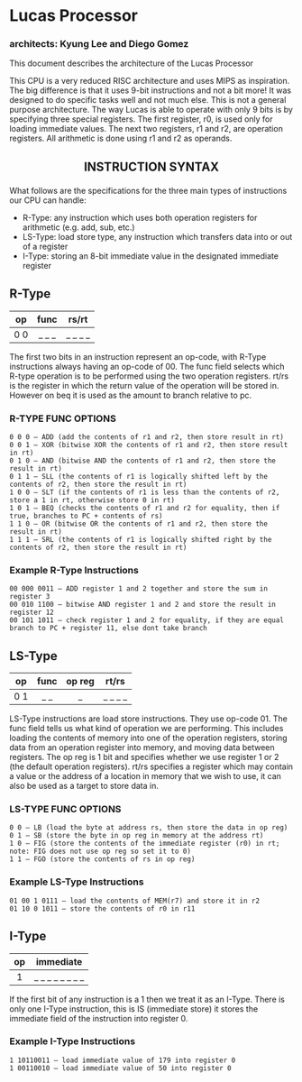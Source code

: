 # Lucas Processor
### architects: Kyung Lee and Diego Gomez

This document describes the architecture of the Lucas Processor

This CPU is a very reduced RISC architecture and uses MIPS as inspiration. The big difference is that it uses 9-bit instructions and not a bit more! It was designed to do specific tasks well and not much else. This is not a general purpose architecture. The way Lucas is able to operate with only 9 bits is by specifying three special registers. The first register, r0, is used only for loading immediate values. The next two registers, r1 and r2, are operation registers. All arithmetic is done using r1 and r2 as operands.

## <p align=center>INSTRUCTION SYNTAX</p>
What follows are the specifications for the three main types of instructions our CPU can handle:
- R-Type: any instruction which uses both operation registers for arithmetic (e.g. add, sub, etc.)
- LS-Type: load store type, any instruction which transfers data into or out of a register
- I-Type: storing an 8-bit immediate value in the designated immediate register

## R-Type

| op | func | rs/rt |
| :--: | :---: | :----: |
| 0 0 | _ _ _ | _ _ _ _|

The first two bits in an instruction represent an op-code,
with R-Type instructions always having an op-code of 00.
The func field selects which R-type operation is to be performed using the two operation registers.
rt/rs is the register in which the return value of the operation will be stored in.
However on beq it is used as the amount to branch relative to pc. 

### R-TYPE FUNC OPTIONS

    0 0 0 – ADD (add the contents of r1 and r2, then store result in rt)
    0 0 1 – XOR (bitwise XOR the contents of r1 and r2, then store result in rt)
    0 1 0 – AND (bitwise AND the contents of r1 and r2, then store the result in rt)
    0 1 1 – SLL (the contents of r1 is logically shifted left by the contents of r2, then store the result in rt)
    1 0 0 – SLT (if the contents of r1 is less than the contents of r2, store a 1 in rt, otherwise store 0 in rt)
    1 0 1 – BEQ (checks the contents of r1 and r2 for equality, then if true, branches to PC + contents of rs)
    1 1 0 – OR (bitwise OR the contents of r1 and r2, then store the result in rt)
    1 1 1 – SRL (the contents of r1 is logically shifted right by the contents of r2, then store the result in rt)

### Example R-Type Instructions

    00 000 0011 – ADD register 1 and 2 together and store the sum in register 3 
    00 010 1100 – bitwise AND register 1 and 2 and store the result in register 12
    00 101 1011 – check register 1 and 2 for equality, if they are equal branch to PC + register 11, else dont take branch

## LS-Type

| op | func  | op reg | rt/rs |
| :--: | :--: | :-: | :----: |
| 0 1 | _ _ |  _ | _ _ _ _ |

LS-Type instructions are load store instructions. They use op-code 01.
The func field tells us what kind of operation we are performing. 
This includes loading the contents of memory into one of the operation registers, storing data from an operation register into memory,
and moving data between registers. The op reg is 1 bit and specifies whether we use register 1 or 2 (the default operation registers).
rt/rs specifies a register which may contain a value or the address of a location in memory that we wish to use, it can also be used as a target to store data in.

### LS-TYPE FUNC OPTIONS

    0 0 – LB (load the byte at address rs, then store the data in op reg)
    0 1 – SB (store the byte in op reg in memory at the address rt)
    1 0 – FIG (store the contents of the immediate register (r0) in rt; note: FIG does not use op reg so set it to 0)
    1 1 – FGO (store the contents of rs in op reg)

### Example LS-Type Instructions

    01 00 1 0111 – load the contents of MEM(r7) and store it in r2
    01 10 0 1011 – store the contents of r0 in r11

## I-Type

| op | immediate |
| :-: | :--------: |
| 1 | _ _ _ _ _ _ _ _ |

If the first bit of any instruction is a 1 then we treat it as an I-Type. There is only one I-Type instruction, this is IS (immediate store) it stores the immediate field of the instruction into register 0.

### Example I-Type Instructions
    1 10110011 – load immediate value of 179 into register 0 
    1 00110010 – load immediate value of 50 into register 0 
